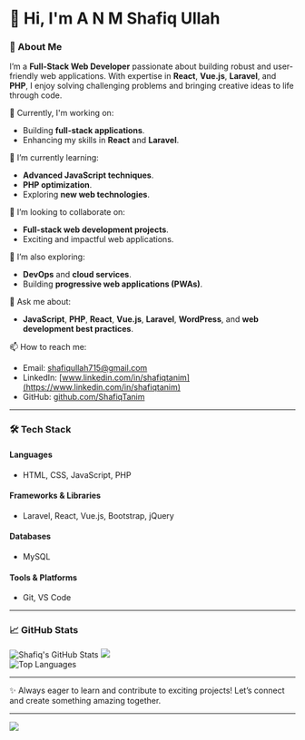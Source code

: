 # 👋 Hi, I'm A N M Shafiq Ullah  

### 🚀 About Me  
I’m a **Full-Stack Web Developer** passionate about building robust and user-friendly web applications. With expertise in **React**, **Vue.js**, **Laravel**, and **PHP**, I enjoy solving challenging problems and bringing creative ideas to life through code.  

🔭 Currently, I'm working on:  
- Building **full-stack applications**.  
- Enhancing my skills in **React** and **Laravel**.  

🌱 I’m currently learning:  
- **Advanced JavaScript techniques**.  
- **PHP optimization**.  
- Exploring **new web technologies**.  

👯 I’m looking to collaborate on:  
- **Full-stack web development projects**.  
- Exciting and impactful web applications.  

🤔 I’m also exploring:  
- **DevOps** and **cloud services**.  
- Building **progressive web applications (PWAs)**.  

💬 Ask me about:  
- **JavaScript**, **PHP**, **React**, **Vue.js**, **Laravel**, **WordPress**, and **web development best practices**.  

📫 How to reach me:  
- Email: [shafiqullah715@gmail.com](mailto:shafiqullah715@gmail.com)  
- LinkedIn: [www.linkedin.com/in/shafiqtanim](https://www.linkedin.com/in/shafiqtanim)  
- GitHub: [github.com/ShafiqTanim](https://github.com/ShafiqTanim)  

---

### 🛠️ Tech Stack  

#### **Languages**  
- HTML, CSS, JavaScript, PHP  

#### **Frameworks & Libraries**  
- Laravel, React, Vue.js, Bootstrap, jQuery  

#### **Databases**  
- MySQL 

#### **Tools & Platforms**  
- Git, VS Code  

---

### 📈 GitHub Stats  
![Shafiq's GitHub Stats](https://github-readme-stats.vercel.app/api?username=ShafiqTanim&show_icons=true&theme=radical)
![](https://github-readme-streak-stats.herokuapp.com/?user=shafiqtanim&theme=dark&hide_border=false) <br/>
![Top Languages](https://github-readme-stats.vercel.app/api/top-langs/?username=ShafiqTanim&layout=compact&theme=radical)

---

✨ Always eager to learn and contribute to exciting projects! Let’s connect and create something amazing together.  

---
[![](https://visitcount.itsvg.in/api?id=shafiqtanim&icon=0&color=0)](https://visitcount.itsvg.in)
